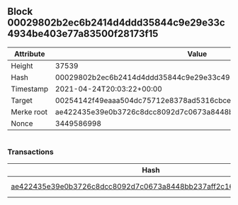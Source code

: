 ## Block 00029802b2ec6b2414d4ddd35844c9e29e33c4934be403e77a83500f28173f15

Attribute | Value
--- | ---
Height | 37539
Hash | 00029802b2ec6b2414d4ddd35844c9e29e33c4934be403e77a83500f28173f15
Timestamp | 2021-04-24T20:03:22+00:00
Target | 00254142f49eaaa504dc75712e8378ad5316cbcead634704b3734b6271167cc4
Merke root | ae422435e39e0b3726c8dcc8092d7c0673a8448bb237aff2c166f4989127de96
Nonce | 3449586998

```

```

### Transactions

Hash | Amount
--- | ---
[ae422435e39e0b3726c8dcc8092d7c0673a8448bb237aff2c166f4989127de96](ae422435e39e0b3726c8dcc8092d7c0673a8448bb237aff2c166f4989127de96.md) | 10.00000000 SKEPTI 
